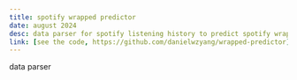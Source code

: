 ```yaml
---
title: spotify wrapped predictor
date: august 2024
desc: data parser for spotify listening history to predict spotify wrapped
link: [see the code, https://github.com/danielwzyang/wrapped-predictor]
---
```

data parser